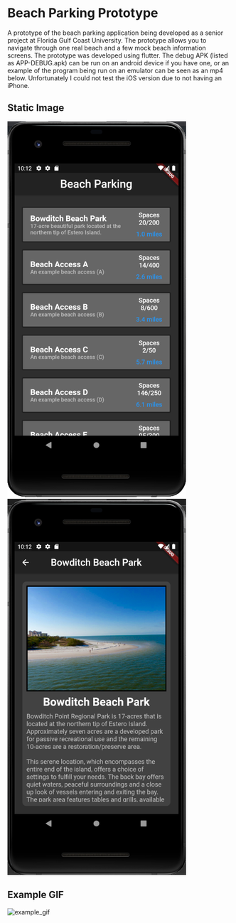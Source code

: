 # Beach Parking Prototype
A prototype of the beach parking application being developed as a senior project at Florida Gulf Coast University. The prototype allows you to navigate through one real beach and a few mock beach information screens. The prototype was developed using flutter. The debug APK (listed as APP-DEBUG.apk) can be run on an android device if you have one, or an example of the program being run on an emulator can be seen as an mp4 below. Unfortunately I could not test the iOS version due to not having an iPhone.

## Static Image
![image_a](image_a.png)
![image_b](image_b.png)

## Example GIF
![example_gif](example.gif)
